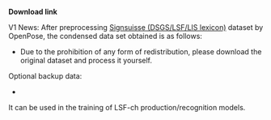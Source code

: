 **Download link**

V1 News: After preprocessing [Signsuisse (DSGS/LSF/LIS lexicon)](https://www.swissubase.ch/en/catalogue/studies/20452/19173/datasets/2327/2705/overview) dataset by OpenPose, the condensed data set obtained is as follows:

- Due to the prohibition of any form of redistribution, please download the original dataset and process it yourself.

Optional backup data: 

- 

It can be used in the training of LSF-ch production/recognition models.